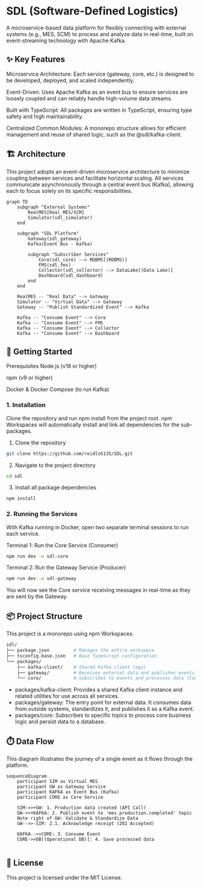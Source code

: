 # SDL (Software-Defined Logistics)

A microservice-based data platform for flexibly connecting with external systems (e.g., MES, SCM) to process and analyze data in real-time, built on event-streaming technology with Apache Kafka.

## ✨ Key Features
Microservice Architecture: Each service (gateway, core, etc.) is designed to be developed, deployed, and scaled independently.

Event-Driven: Uses Apache Kafka as an event bus to ensure services are loosely coupled and can reliably handle high-volume data streams.

Built with TypeScript: All packages are written in TypeScript, ensuring type safety and high maintainability.

Centralized Common Modules: A monorepo structure allows for efficient management and reuse of shared logic, such as the @sdl/kafka-client.

## 🏗️ Architecture
This project adopts an event-driven microservice architecture to minimize coupling between services and facilitate horizontal scaling. All services communicate asynchronously through a central event bus (Kafka), allowing each to focus solely on its specific responsibilities.

```mermaid
graph TD
    subgraph "External Systems"
        RealMES[Real MES/SCM]
        Simulator(sdl_simulator)
    end

    subgraph "SDL Platform"
        Gateway(sdl_gateway)
        Kafka(Event Bus - Kafka)

        subgraph "Subscriber Services"
            Core(sdl_core) --> RDBMS[(RDBMS)]
            FMS(sdl_fms)
            Collector(sdl_collector) --> DataLake[(Data Lake)]
            Dashboard(sdl_dashboard)
        end
    end

    RealMES -- "Real Data" --> Gateway
    Simulator -- "Virtual Data" --> Gateway
    Gateway -- "Publish Standardized Event" --> Kafka

    Kafka -- "Consume Event" --> Core
    Kafka -- "Consume Event" --> FMS
    Kafka -- "Consume Event" --> Collector
    Kafka -- "Consume Event" --> Dashboard
```

## 🚀 Getting Started
Prerequisites
Node.js (v18 or higher)

npm (v9 or higher)

Docker & Docker Compose (to run Kafka)

### 1. Installation
   Clone the repository and run npm install from the project root. npm Workspaces will automatically install and link all dependencies for the sub-packages.

1. Clone the repository
```bash
git clone https://github.com/reidlo5135/SDL.git
```

2. Navigate to the project directory
```bash
cd sdl
```

3. Install all package dependencies
```bash
npm install
```

### 2. Running the Services
   With Kafka running in Docker, open two separate terminal sessions to run each service.

Terminal 1: Run the Core Service (Consumer)
```bash
npm run dev -w sdl-core
```

Terminal 2: Run the Gateway Service (Producer)
```bash
npm run dev -w sdl-gateway
```

You will now see the Core service receiving messages in real-time as they are sent by the Gateway.

## 📦 Project Structure
This project is a monorepo using npm Workspaces.
```bash
sdl/
├── package.json         # Manages the entire workspace
├── tsconfig.base.json   # Base TypeScript configuration
└── packages/
    ├── kafka-client/    # Shared Kafka client logic
    ├── gateway/         # Receives external data and publishes events (Producer)
    └── core/            # Subscribes to events and processes data (Consumer)
```
- packages/kafka-client: Provides a shared Kafka client instance and related utilities for use across all services.
- packages/gateway: The entry point for external data. It consumes data from outside systems, standardizes it, and publishes it as a Kafka event.
- packages/core: Subscribes to specific topics to process core business logic and persist data to a database.


## ⏱️ Data Flow
This diagram illustrates the journey of a single event as it flows through the platform.

```mermaid
sequenceDiagram
    participant SIM as Virtual MES
    participant GW as Gateway Service
    participant KAFKA as Event Bus (Kafka)
    participant CORE as Core Service

    SIM->>+GW: 1. Production data created (API Call)
    GW->>+KAFKA: 2. Publish event to 'mes.production.completed' topic
    Note right of GW: Validate & Standardize Data
    GW-->>-SIM: 2.1. Acknowledge receipt (202 Accepted)

    KAFKA-->>CORE: 3. Consume Event
    CORE->>DB[(Operational DB)]: 4. Save processed data
    
```

## 📄 License
This project is licensed under the MIT License.